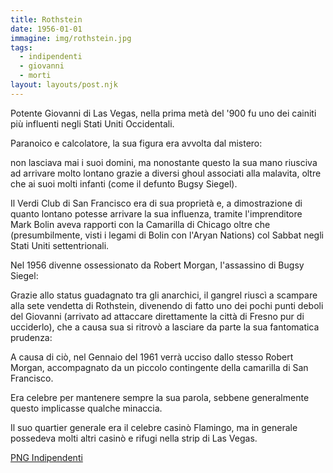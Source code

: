 ```yaml
---
title: Rothstein
date: 1956-01-01
immagine: img/rothstein.jpg
tags:
  - indipendenti
  - giovanni
  - morti
layout: layouts/post.njk
---
```

Potente Giovanni di Las Vegas, nella prima metà del '900 fu uno dei cainiti più influenti negli Stati Uniti Occidentali.

Paranoico e calcolatore, la sua figura era avvolta dal mistero:

non lasciava mai i suoi domini, ma nonostante questo la sua mano riusciva ad arrivare molto lontano grazie a diversi ghoul associati alla malavita, oltre che ai suoi molti infanti (come il defunto Bugsy Siegel).

Il Verdi Club di San Francisco era di sua proprietà e, a dimostrazione di quanto lontano potesse arrivare la sua influenza, tramite l'imprenditore Mark Bolin aveva rapporti con la Camarilla di Chicago oltre che (presumbilmente, visti i legami di Bolin con l'Aryan Nations) col Sabbat negli Stati Uniti settentrionali.

Nel 1956 divenne ossessionato da Robert Morgan, l'assassino di Bugsy Siegel:

Grazie allo status guadagnato tra gli anarchici, il gangrel riuscì a scampare alla sete vendetta di Rothstein, divenendo di fatto uno dei pochi punti deboli del Giovanni (arrivato ad attaccare direttamente la città di Fresno pur di ucciderlo), che a causa sua si ritrovò a lasciare da parte la sua fantomatica prudenza:

A causa di ciò, nel Gennaio del 1961 verrà ucciso dallo stesso Robert Morgan, accompagnato da un piccolo contingente della camarilla di San Francisco. 

Era celebre per mantenere sempre la sua parola, sebbene generalmente questo implicasse qualche minaccia.

Il suo quartier generale era il celebre casinò Flamingo, ma in generale possedeva molti altri casinò e rifugi nella strip di Las Vegas.

<a href="http://xabacadabra.com/cursed-legacy/png-indipendenti.html" class="button back">PNG Indipendenti</a>